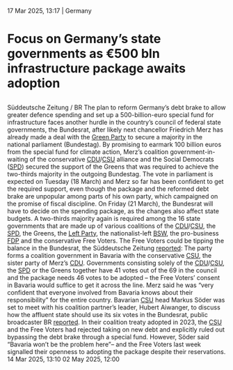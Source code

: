 17 Mar 2025, 13:17
| 
Germany
# Focus on Germany’s state governments as €500 bln infrastructure package awaits adoption
## 
Süddeutsche Zeitung / BR
The plan to reform Germany’s debt brake to allow greater defence spending and set up a 500-billion-euro special fund for infrastructure faces another hurdle in the country’s council of federal state governments, the Bundesrat, after likely next chancellor Friedrich Merz has already made a deal with the [Green Party](https://www.cleanenergywire.org/experts/green-party) to secure a majority in the national parliament (Bundestag).
By promising to earmark 100 billion euros from the special fund for climate action, Merz’s coalition government-in-waiting of the conservative [CDU](https://www.cleanenergywire.org/experts/cdu-christian-democratic-union)/[CSU](https://www.cleanenergywire.org/experts/csu-christian-social-union) alliance and the Social Democrats ([SPD](https://www.cleanenergywire.org/experts/spd-social-democratic-party)) secured the support of the Greens that was required to achieve the two-thirds majority in the outgoing Bundestag. The vote in parliament is expected on Tuesday (18 March) and Merz so far has been confident to get the required support, even though the package and the reformed debt brake are unpopular among parts of his own party, which campaigned on the promise of fiscal discipline.
On Friday (21 March), the Bundesrat will have to decide on the spending package, as the changes also affect state budgets. A two-thirds majority again is required among the 16 state governments that are made up of various coalitions of the [CDU](https://www.cleanenergywire.org/experts/cdu-christian-democratic-union)/[CSU](https://www.cleanenergywire.org/experts/csu-christian-social-union), the [SPD](https://www.cleanenergywire.org/experts/spd-social-democratic-party), the Greens, the [Left Party](https://www.cleanenergywire.org/experts/left-party), the nationalist-left [BSW](https://www.cleanenergywire.org/experts/bsw-sahra-wagenknecht-alliance), the pro-business [FDP](https://www.cleanenergywire.org/experts/fdp-free-democratic-party) and the conservative Free Voters. The Free Voters could be tipping the balance in the Bundesrat, the Süddeutsche Zeitung [reported](https://www.sueddeutsche.de/politik/debatten-finanzpaket-grundgesetz-li.3220219): The party forms a coalition government in Bavaria with the conservative [CSU](https://www.cleanenergywire.org/experts/csu-christian-social-union), the sister party of Merz’s [CDU](https://www.cleanenergywire.org/experts/cdu-christian-democratic-union). Governments consisting solely of the [CDU](https://www.cleanenergywire.org/experts/cdu-christian-democratic-union)/[CSU](https://www.cleanenergywire.org/experts/csu-christian-social-union), the [SPD](https://www.cleanenergywire.org/experts/spd-social-democratic-party) or the Greens together have 41 votes out of the 69 in the council and the package needs 46 votes to be adopted – the Free Voters’ consent in Bavaria would suffice to get it across the line.
Merz said he was “very confident that everyone involved from Bavaria knows about their responsibility” for the entire country. Bavarian [CSU](https://www.cleanenergywire.org/experts/csu-christian-social-union) head Markus Söder was set to meet with his coalition partner’s leader, Hubert Aiwanger, to discuss how the affluent state should use its six votes in the Bundesrat, public broadcaster BR [reported](https://www.br.de/nachrichten/bayern/showdown-in-bayern-laesst-aiwanger-das-schuldenpaket-scheitern,Uelbm0s). In their coalition treaty adopted in 2023, the [CSU](https://www.cleanenergywire.org/experts/csu-christian-social-union) and the Free Voters had rejected taking on new debt and explicitly ruled out bypassing the debt brake through a special fund. However, Söder said “Bavaria won’t be the problem here”– and the Free Voters last week signalled their openness to adopting the package despite their reservations.
14 Mar 2025, 13:10
02 May 2025, 12:00